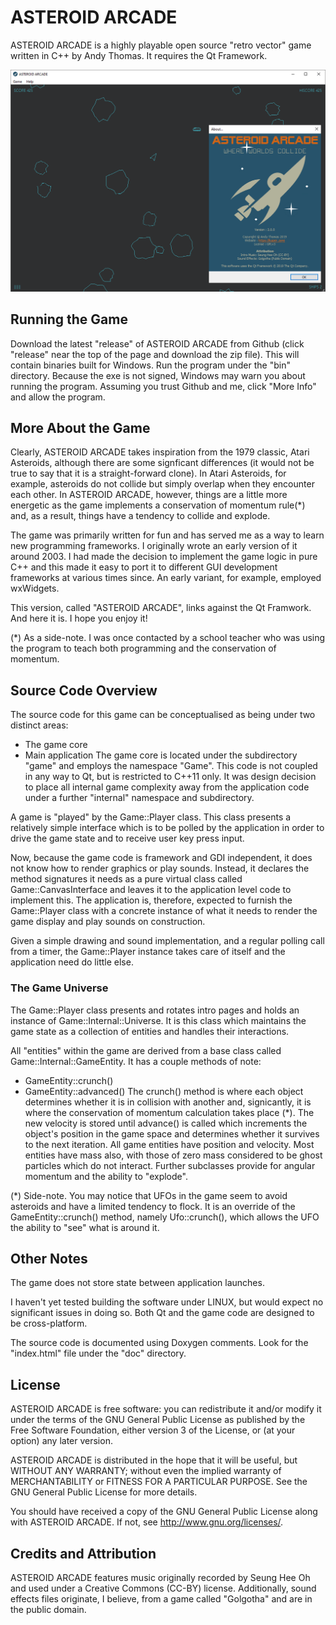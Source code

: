 # ASTEROID ARCADE #
ASTEROID ARCADE is a highly playable open source "retro vector" game written in C++ by Andy
Thomas. It requires the Qt Framework.

![ASTEROID ARCADE SCREENSHOT](/SCREENSHOT.png?raw=true "ASTEROID ARCADE SCREENSHOT")

## Running the Game ##
Download the latest "release" of ASTEROID ARCADE from Github (click "release" near the top of the page and download the zip file). This will contain binaries built for Windows. Run the program under the "bin" directory. Because the exe is not signed, Windows may warn you about running the program. Assuming you trust Github and me, click "More Info" and allow the program.

## More About the Game ##
Clearly, ASTEROID ARCADE takes inspiration from the 1979 classic, Atari Asteroids,
although there are some signficant differences (it would not be true to say that it 
is a straight-forward clone). In Atari Asteroids, for example, asteroids do not
collide but simply overlap when they encounter each other. In ASTEROID ARCADE,
however, things are a little more energetic as the game implements a
conservation of momentum rule(*) and, as a result, things have a tendency
to collide and explode.

The game was primarily written for fun and has served me as a way to learn new
programming frameworks. I originally wrote an early version of it around 2003.
I had made the decision to implement the game logic in pure C++ and this made
it easy to port it to different GUI development frameworks at various times
since. An early variant, for example, employed wxWidgets.

This version, called "ASTEROID ARCADE", links against the Qt Framwork. And here
it is. I hope you enjoy it!
 
(*) As a side-note. I was once contacted by a school teacher who was using the
program to teach both programming and the conservation of momentum.

## Source Code Overview ##
The source code for this game can be conceptualised as being under two
distinct areas:
* The game core
* Main application
The game core is located under the subdirectory "game" and employs the
namespace "Game". This code is not coupled in any way to Qt, but is restricted
to C++11 only. It was design decision to place all internal game complexity
away from the application code under a further "internal" namespace and
subdirectory.

A game is "played" by the Game::Player class. This class presents a relatively
simple interface which is to be polled by the application in order to drive
the game state and to receive user key press input.

Now, because the game code is framework and GDI independent, it does not know
how to render graphics or play sounds. Instead, it declares the method signatures
it needs as a pure virtual class called Game::CanvasInterface and leaves it to
the application level code to implement this. The application is, therefore,
expected to furnish the Game::Player class with a concrete instance of what it
needs to render the game display and play sounds on construction.

Given a simple drawing and sound implementation, and a regular polling call from
a timer, the Game::Player instance takes care of itself and the application need
do little else.

### The Game Universe ###
The Game::Player class presents and rotates intro pages and holds an instance
of Game::Internal::Universe. It is this class which maintains the game state
as a collection of entities and handles their interactions.

All "entities" within the game are derived from a base class called
Game::Internal::GameEntity. It has a couple methods of note:
* GameEntity::crunch()
* GameEntity::advanced()
The crunch() method is where each object determines whether it is in
collision with another and, signicantly, it is where the conservation
of momentum calculation takes place (*). The new velocity is stored until
advance() is called which increments the object's position in the game
space and determines whether it survives to the next iteration. All
game entities have position and velocity. Most entities have mass also,
with those of zero mass considered to be ghost particles which do
not interact. Further subclasses provide for angular momentum and the
ability to "explode".

(*) Side-note. You may notice that UFOs in the game seem to avoid
asteroids and have a limited tendency to flock. It is an override of the
GameEntity::crunch() method, namely Ufo::crunch(), which allows the UFO
the ability to "see" what is around it.

## Other Notes ##
The game does not store state between application launches.

I haven't yet tested building the software under LINUX, but would expect
no significant issues in doing so. Both Qt and the game code are
designed to be cross-platform.

The source code is documented using Doxygen comments. Look for the
"index.html" file under the "doc" directory.

## License ##
ASTEROID ARCADE is free software: you can redistribute it and/or modify
it under the terms of the GNU General Public License as published by the
Free Software Foundation, either version 3 of the License, or
(at your option) any later version.

ASTEROID ARCADE is distributed in the hope that it will be useful,
but WITHOUT ANY WARRANTY; without even the implied warranty of
MERCHANTABILITY or FITNESS FOR A PARTICULAR PURPOSE. See the
GNU General Public License for more details.

You should have received a copy of the GNU General Public License
along with ASTEROID ARCADE. If not, see <http://www.gnu.org/licenses/>.

## Credits and Attribution ##
ASTEROID ARCADE features music originally recorded by Seung Hee Oh
and used under a Creative Commons (CC-BY) license. Additionally,
sound effects files originate, I believe, from a game called "Golgotha"
and are in the public domain.
